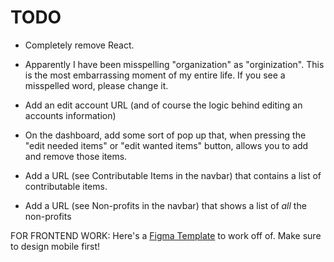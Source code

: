 # TODO

- Completely remove React.

- Apparently I have been misspelling "organization" as "orginization". This is the most embarrassing moment of my entire life. If you see a misspelled word, please change it.

- Add an edit account URL (and of course the logic behind editing an accounts information)

- On the dashboard, add some sort of pop up that, when pressing the "edit needed items" or "edit wanted items" button, allows you to add and remove those items.

- Add a URL (see Contributable Items in the navbar) that contains a list of contributable items.

- Add a URL (see Non-profits in the navbar) that shows a list of _all_ the non-profits

FOR FRONTEND WORK: Here's a [Figma Template](https://www.figma.com/file/pKaku2N7xVPbCGQb1p6LIJ/NPL?type=design&node-id=0-1&mode=design&t=mc7YWpRIbtvPRkHG-11) to work off of. Make sure to design mobile first!
